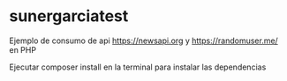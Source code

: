 # sunergarciatest

Ejemplo de consumo de api https://newsapi.org y https://randomuser.me/ en PHP

Ejecutar composer install en la terminal para instalar las dependencias
